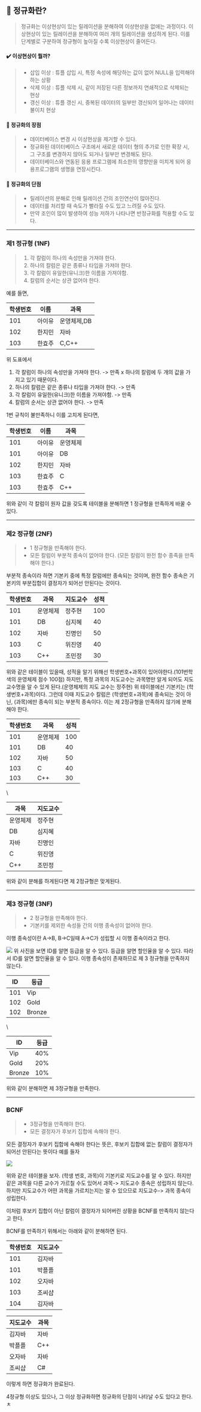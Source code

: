 
## 📌 정규화란?

> 정규화는 이상현상이 있는 릴레이션을 분해하여 이상현상을 없애는 과정이다. 이상현상이 있는 릴레이션을 분해하여 여러 개의 릴레이션을 생성하게 된다. 이를 단계별로 구분하여 정규형이 높아질 수록 이상현상이 줄어든다.

#### ✔️ 이상현상이 뭘까?
> - 삽입 이상 : 튜플 삽입 시, 특정 속성에 해당하는 값이 없어 NULL을 입력해야하는 상황
> - 삭제 이상 : 튜플 삭제 시, 같이 저장된 다른 정보까지 연쇄적으로 삭제되는 현상
> - 갱신 이상 : 튜플 갱신 시, 중복된 데이터의 일부만 갱신되어 일어나는 데이터 불이치 현상

#### 📍 정규화의 장점
> - 데이터베이스 변경 시 이상현상을 제거할 수 있다.
> - 정규화된 데이터베이스 구조에서 새로운 데이터 형의 추가로 인한 확장 시, 그 구조를 변경하지 않아도 되거나 일부만 변경해도 된다.
> - 데이터베이스와 연동된 응용 프로그램에 최소한의 영향만을 미치게 되어 응용프로그램의 생명을 연장시킨다.

#### 📍 정규화의 단점
> - 릴레이션의 분해로 인해 릴레이션 간의 조인연산이 많아진다.
> - 데이터를 처리할 때 속도가 빨라질 수도 있고 느려질 수도 있다.
> - 만약 조인이 많이 발생하여 성능 저하가 나타나면 반정규화를 적용할 수도 있다.

---

### 제1 정규형 (1NF)

> 1. 각 칼럼이 하나의 속성만을 가져야 한다.
> 2. 하나의 칼럼은 같은 종류나 타입을 가져야 한다.
> 3. 각 칼럼이 유일한(유니크)한 이름을 가져야함.
> 4. 칼럼의 순서는 상관 없어야 한다.

예를 들면,

|   학생번호 |    이름    |    과목    |
|----------|-------------|----------|
|   101    |   아이유     | 운영체제,DB
|  102  |   한지민       | 자바 | 
|  103  |   한효주 | C,C++ | 

위 도표에서
1. 각 칼럼이 하나의 속성만을 가져야 한다. -> 만족 x 하나의 칼럼에 두 개의 값을 가지고 있기 때문이다.
2. 하나의 칼럼은 같은 종류나 타입을 가져야 한다. -> 만족
3. 각 칼럼이 유일한(유니크)한 이름을 가져야함. -> 만족
4. 칼럼의 순서는 상관 없어야 한다. -> 만족

1번 규칙이 불만족하니 이를 고치게 된다면,

|   학생번호 |    이름    |    과목    |
|----------|-------------|----------|
|   101    |   아이유     | 운영체제
|  101  |   아이유 | DB | 
|  102  |   한지민 | 자바 | 
|  103  |   한효주 | C | 
|  103  |   한효주 | C++ | 

위와 같이 각 칼럼이 원자 값을 갖도록 테이블을 분해하면 1 정규형을 만족하게 바꿀 수 있다.

---

### 제2 정규형 (2NF)
>- 1 정규형을 만족해야 한다.
> - 모든 칼럼이 부분적 종속이 없어야 한다. (모든 칼럼이 완전 함수 종족을 만족해야 한다.)

부분적 종속이라 하면 기본키 중에 특정 칼럼에만 종속되는 것이며,
완전 함수 종속은 기본키의 부분집합이 결정자가 되어선 안된다는 것이다.


|   학생번호 |    과목    |    지도교수    |    성적    |
|----------|-------------|----------|----------|
|   101    |   운영체제     | 정주현 | 100
|  101  |  DB | 심지혜 | 40
|  102  |   자바 | 진명인 |  50
|  103  |   C | 위진영 | 40
|  103  |   C++ | 조민정 | 30

위와 같은 테이블이 있을때, 성적을 알기 위해선 학생번호+과목이 있어야한다.(101번학색의 운영체제 점수 100점)
하지만, 특정 과목의 지도교수는 과목명만 알게 되어도 지도교수명을 알 수 있게 된다.(운영체제의 지도 교수는 정주현)
위 테이블에선 기본키는 (학생번호+과목)이다.
그런데 이때 지도교수 칼럼은 (학생번호+과목)에 종속되는 것이 아닌, (과목)에만 종속이 되는 부분적 종속이다. 이는 제 2정규형을 만족하지 않기에 분해해야 한다.

|   학생번호 |    과목    |    성적    |
|----------|-------------|----------|
|   101    |   운영체제     | 100
|  101  |  DB | 40
|  102  |   자바 |  50
|  103  |   C |  40
|  103  |   C++ |  30

\

|    과목    |    지도교수    |
|-----------|----------|
|   운영체제   | 정주현 | 
|   DB | 심지혜 | 
|    자바 | 진명인 | 
|   C | 위진영 |
|   C++ | 조민정 | 

위와 같이 분해를 하게된다면 제 2정규형은 맞게된다.

---

### 제3 정규형 (3NF)
> - 2 정규형을 만족해야 한다.
> - 기본키를 제외한 속성들 간의 이행 종속성이 없어야 한다.

이행 종속성이란 A->B, B->C일때 A->C가 성립할 시 이행 종속이라고 한다.

![](https://velog.velcdn.com/images/wngus4278/post/5e935a68-f45b-4841-ac64-92b7aba1437a/image.png)
위 사진을 보면 ID를 알면 등급을 알 수 있다. 등급을 알면 할인율을 알 수 있다. 따라서 ID를 알면 할인율을 알 수 있다. 이행 종속성이 존재하므로 제 3 정규형을 만족하지 않는다.


|    ID    |    등급    |
|-----------|--------|
|   101   | Vip | 
|   102 |  Gold | 
|   102 | Bronze |
\

|    ID    |    등급    |
|-----------|--------|
|   Vip   | 40% | 
|   Gold |  20% | 
|   Bronze | 10% |

위와 같이 분해하면 제 3정규형을 만족한다.

---
### BCNF

> - 3정규형을 만족해야 한다.
> - 모든 결정자가 후보키 집합에 속해야 한다.

모든 결정자가 후보키 집합에 속해야 한다는 뜻은, 후보키 집합에 없는 칼럼이 결정자가 되어선 안된다는 뜻이다 예를 들자

![](https://velog.velcdn.com/images/wngus4278/post/4ac9e7c9-7307-47e4-886e-fe60ad1e566d/image.png)

위와 같은 테이블을 보자. (학생 번호, 과목)이 기본키로 지도교수를 알 수 있다. 하지만 같은 과목을 다른 교수가 가르칠 수도 있어서 과목-> 지도교수 종속은 성립하지 않는다.
하지만 지도교수가 어떤 과목을 가르치는지는 알 수 있으므로 지도교수-> 과목 종속이 성립한다.

이처럼 후보키 집합이 아닌 칼럼이 결정자가 되어버린 상황을 BCNF를 만족하지 않는다고 한다.

BCNF를 만족하기 위해서는 아래와 같이 분해하면 된다.

|   학생번호 |    지도교수    |
|----------|-------------|
|   101    |   김자바     |
|  101  | 박플플 | 
|  102  |   오자바 |  
|  103  |   조씨샵 |  
|  104  |   김자바 |  

|   지도교수 |    과목    |
|----------|-------------|
|   김자바    |   자바     |
|  박플플  | C++ | 
|  오자바  |   자바 |  
|  조씨샵  |   C# |  

이렇게 하면 정규화가 완료된다.

4정규형 이상도 있으나, 그 이상 정규화하면 정규화의 단점이 나타날 수도 있다고 한다.ㅊ
